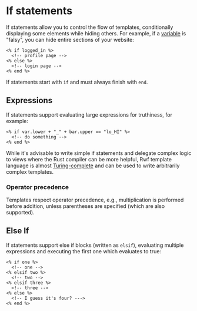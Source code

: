 # If statements

If statements allow you to control the flow of templates, conditionally displaying some elements while hiding others. For example, if a [variable](variables.md) is "falsy", you can hide entire sections of your website:

```erb
<% if logged_in %>
  <!-- profile page -->
<% else %>
  <!-- login page -->
<% end %>
```

If statements start with `if` and must always finish with `end`.

## Expressions

If statements support evaluating large expressions for truthiness, for example:

```erb
<% if var.lower + "_" + bar.upper == "lo_HI" %>
  <!-- do something -->
<% end %>
```

While it's advisable to write simple if statements and delegate complex logic to views where the Rust compiler can be more helpful, Rwf template language is almost [Turing-complete](https://en.wikipedia.org/wiki/Turing_completeness) and can be used to write arbitrarily complex templates.

### Operator precedence

Templates respect operator precedence, e.g., multiplication is performed before addition, unless parentheses are specified (which are also supported).

## Else If

If statements support else if blocks (written as `elsif`), evaluating multiple expressions and executing the first one which evaluates to true:

```erb
<% if one %>
  <!-- one -->
<% elsif two %>
  <!-- two -->
<% elsif three %>
  <!-- three -->
<% else %>
  <!-- I guess it's four? --->
<% end %>
```

